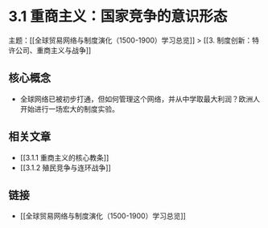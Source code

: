 # 3.1 重商主义：国家竞争的意识形态

主题：[[全球贸易网络与制度演化（1500-1900）学习总览]] > [[3. 制度创新：特许公司、重商主义与战争]]

## 核心概念

- 全球网络已被初步打通，但如何管理这个网络，并从中学取最大利润？欧洲人开始进行一场宏大的制度实验。

## 相关文章

- [[3.1.1 重商主义的核心教条]]
- [[3.1.2 殖民竞争与连环战争]]

## 链接

- [[全球贸易网络与制度演化（1500-1900）学习总览]]
